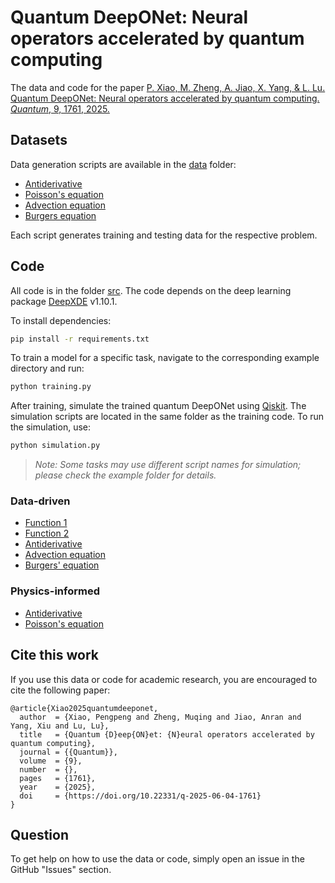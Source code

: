 # Quantum DeepONet: Neural operators accelerated by quantum computing

The data and code for the paper [P. Xiao, M. Zheng, A. Jiao, X. Yang, & L. Lu. Quantum DeepONet: Neural operators accelerated by quantum computing. *Quantum*, 9, 1761, 2025.](https://doi.org/10.22331/q-2025-06-04-1761)

## Datasets

Data generation scripts are available in the [data](data) folder:

- [Antiderivative](data/ode_generation.py)
- [Poisson's equation](data/poisson_generation.py)
- [Advection equation](data/advection_generation.py)
- [Burgers equation](data/burgers_generation.py)

Each script generates training and testing data for the respective problem.

## Code

All code is in the folder [src](src). The code depends on the deep learning package [DeepXDE](https://github.com/lululxvi/deepxde) v1.10.1. 

To install dependencies: 

```bash
pip install -r requirements.txt
```

To train a model for a specific task, navigate to the corresponding example directory and run:

```bash
python training.py
```

After training, simulate the trained quantum DeepONet using [Qiskit](https://www.ibm.com/quantum/qiskit). The simulation scripts are located in the same folder as the training code. To run the simulation, use:

```bash
python simulation.py
```
> *Note: Some tasks may use different script names for simulation; please check the example folder for details.*


### Data-driven

- [Function 1](src/data_driven/simple_function)
- [Function 2](src/data_driven/complex_function)
- [Antiderivative](src/data_driven/antiderivative)
- [Advection equation](src/data_driven/advection)
- [Burgers' equation](src/data_driven/burgers)

### Physics-informed

- [Antiderivative](src/physics_informed/antiderivative/)
- [Poisson's equation](src/physics_informed/poisson/)

## Cite this work

If you use this data or code for academic research, you are encouraged to cite the following paper:

```
@article{Xiao2025quantumdeeponet,
  author  = {Xiao, Pengpeng and Zheng, Muqing and Jiao, Anran and Yang, Xiu and Lu, Lu},
  title   = {Quantum {D}eep{ON}et: {N}eural operators accelerated by quantum computing}, 
  journal = {{Quantum}},
  volume  = {9},
  number  = {},
  pages   = {1761},
  year    = {2025},
  doi     = {https://doi.org/10.22331/q-2025-06-04-1761}
}
```

## Question

To get help on how to use the data or code, simply open an issue in the GitHub "Issues" section.
